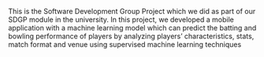 This is the Software Development Group Project which we did as part of our SDGP module in the university. In this project, we developed a mobile application 
with a machine learning model which can predict the batting and bowling performance of players by analyzing players’ characteristics, stats, match format and venue 
using supervised machine learning techniques


